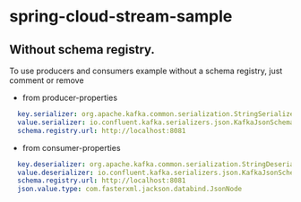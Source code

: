 # spring-cloud-stream-sample

## Without schema registry.
To use producers and consumers example without a schema registry, just comment or remove

- from producer-properties
```yml
  key.serializer: org.apache.kafka.common.serialization.StringSerializer
  value.serializer: io.confluent.kafka.serializers.json.KafkaJsonSchemaSerializer
  schema.registry.url: http://localhost:8081
```   

- from consumer-properties
```yml
  key.deserializer: org.apache.kafka.common.serialization.StringDeserializer
  value.deserializer: io.confluent.kafka.serializers.json.KafkaJsonSchemaDeserializer
  schema.registry.url: http://localhost:8081
  json.value.type: com.fasterxml.jackson.databind.JsonNode
``` 
  

